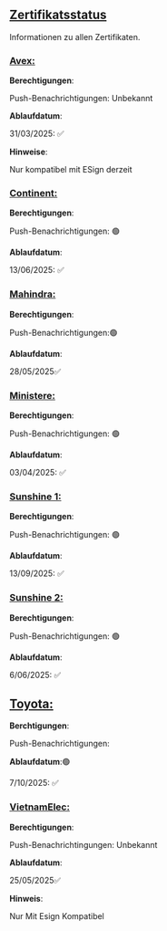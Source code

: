 ## [Zertifikatsstatus](accent://)

Informationen zu allen Zertifikaten.

### [Avex:](accent://)

**Berechtigungen**:

Push-Benachrichtigungen: Unbekannt

**Ablaufdatum**:

31/03/2025: ✅

**Hinweise**:

Nur kompatibel mit ESign derzeit

### [Continent:](accent://)

**Berechtigungen**:

Push-Benachrichtigungen: 🟢

**Ablaufdatum**: 

13/06/2025: ✅

### [Mahindra:](accent://)

**Berechtigungen**:

Push-Benachrichtigungen:🟢

**Ablaufdatum**:

28/05/2025✅

### [Ministere:](accent://)

**Berechtigungen**:

Push-Benachrichtigungen: 🟢

**Ablaufdatum**: 

03/04/2025: ✅

### [Sunshine 1:](accent://)

**Berechtigungen**:

Push-Benachrichtigungen: 🟢

**Ablaufdatum**: 

13/09/2025: ✅

### [Sunshine 2:](accent://)

**Berechtigungen**:

Push-Benachrichtigungen: 🟢

**Ablaufdatum**: 

6/06/2025: ✅

## [Toyota:](accent://)

**Berchtigungen**:

Push-Benachrichtigungen:

**Ablaufdatum**:🟢

7/10/2025: ✅

### [VietnamElec:](accent://)

**Berechtigungen**:

Push-Benachrichtingungen: Unbekannt

**Ablaufdatum**:

25/05/2025✅

**Hinweis**:

Nur Mit Esign Kompatibel

